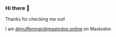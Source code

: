 ### Hi there 👋

Thanks for checking me out! 

I am <a rel="me" href="https://mastodon.online/@muffenman">@muffenman@mastodon.online on Mastodon</a>
